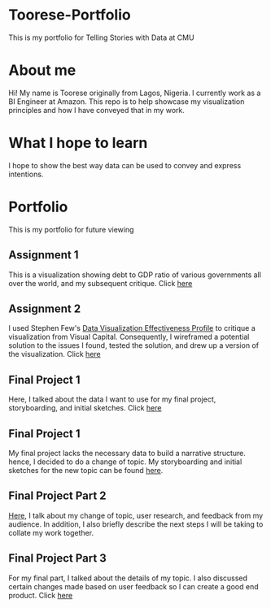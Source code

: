 # Toorese-Portfolio
This is my portfolio for Telling Stories with Data at CMU

# About me
Hi! My name is Toorese originally from Lagos, Nigeria. I currently work as a BI Engineer at Amazon. This repo is to help showcase my visualization principles and how I have conveyed that in my work.

# What I hope to learn
I hope to show the best way data can be used to convey and express intentions.

# Portfolio
This is my portfolio for future viewing
## Assignment 1
This is a visualization showing debt to GDP ratio of various governments all over the world, and my subsequent critique. Click [here](https://toorel.github.io/Toorese-Portfolio/govtdataviz)

## Assignment 2
I used Stephen Few's [Data Visualization Effectiveness Profile](http://www.perceptualedge.com/articles/visual_business_intelligence/data_visualization_effectiveness_profile.pdf) to critique a visualization from Visual Capital. Consequently, I wireframed a potential solution to the issues I found, tested the solution, and drew up a version of the visualization. Click [here](https://toorel.github.io/Toorese-Portfolio/critiqueviz)

## Final Project 1
Here, I talked about the data I want to use for my final project, storyboarding, and initial sketches. Click [here](https://toorel.github.io/Toorese-Portfolio/finalprojectone)

## Final Project 1
My final project lacks the necessary data to build a narrative structure. hence, I decided to do a change of topic. My storyboarding and initial sketches for the new topic can be found [here](https://toorel.github.io/Toorese-Portfolio/finalprojectrejig).

## Final Project Part 2
[Here](https://toorel.github.io/Toorese-Portfolio/finalprojecttwo), I talk about my change of topic, user research, and feedback from my audience. In addition, I also briefly describe the next steps I will be taking to collate my work together.

## Final Project Part 3
For my final part, I talked about the details of my topic. I also discussed certain changes made based on user feedback so I can create a good end product. Click [here](https://toorel.github.io/Toorese-Portfolio/finalprojectthree)
